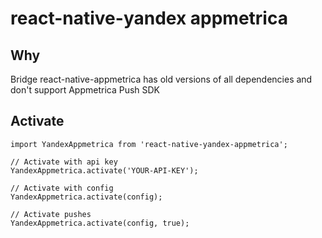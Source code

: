 # react-native-yandex appmetrica

## Why

Bridge react-native-appmetrica has old versions of all dependencies and don't support Appmetrica Push SDK

## Activate

    import YandexAppmetrica from 'react-native-yandex-appmetrica';

    // Activate with api key
    YandexAppmetrica.activate('YOUR-API-KEY');

    // Activate with config
    YandexAppmetrica.activate(config);

    // Activate pushes
    YandexAppmetrica.activate(config, true);